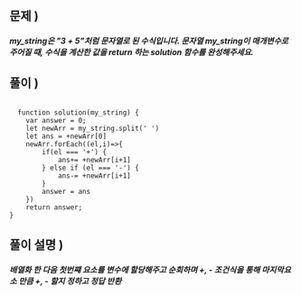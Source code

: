 ## 문제 )

##### my_string은 "3 + 5"처럼 문자열로 된 수식입니다. 문자열 my_string이 매개변수로 주어질 때, 수식을 계산한 값을 return 하는 solution 함수를 완성해주세요.

## 풀이 )
<pre><code>
  function solution(my_string) {
    var answer = 0;
    let newArr = my_string.split(' ')
    let ans = +newArr[0]
    newArr.forEach((el,i)=>{
        if(el === '+') {
            ans+= +newArr[i+1]
        } else if (el === '-') {
            ans-= +newArr[i+1]
        } 
        answer = ans
    })
    return answer;
}
</code></pre> 

## 풀이 설명 ) 

##### 배열화 한 다음 첫번쨰 요소를 변수에 할당해주고 순회하며 +, - 조건식을 통해 마지막요소 만큼 +, - 할지 정하고 정답 반환
